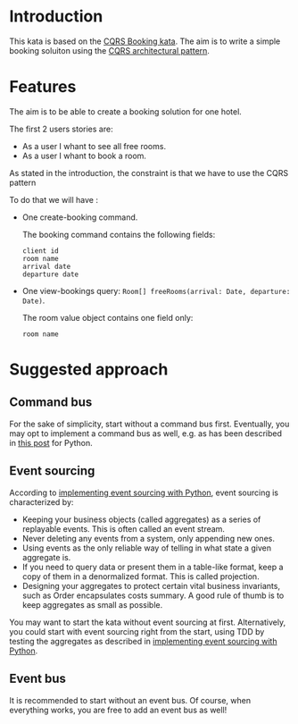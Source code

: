 # Introduction

This kata is based on the [CQRS Booking kata](https://codingdojo.org/kata/CQRS_Booking/).
The aim is to write a simple booking soluiton using 
the [CQRS architectural pattern](https://martinfowler.com/bliki/CQRS.html).

# Features

The aim is to be able to create a booking solution for one hotel.

The first 2 users stories are:

- As a user I whant to see all free rooms.
- As a user I whant to book a room.

As stated in the introduction, the constraint is that we have to use the CQRS pattern

To do that we will have :

- One create-booking command.
  
  The booking command contains the following fields:
  ``` 
  client id
  room name
  arrival date
  departure date
  ```

- One view-bookings query: 
  `Room[] freeRooms(arrival: Date, departure: Date)`. 

  The room value object contains one field only:
  ```
  room name
  ```

# Suggested approach

## Command bus

For the sake of simplicity, start without a command bus first.
Eventually, you may opt to implement a command bus as well, e.g. as has been 
described in [this post](https://breadcrumbscollector.tech/how-to-implement-and-use-command-bus-in-python-with-injector/) for Python.

## Event sourcing

According to [implementing event sourcing with Python](https://breadcrumbscollector.tech/implementing-event-sourcing-in-python-part-1-aggregates/), event sourcing is characterized by:

- Keeping your business objects (called aggregates) as a series
  of replayable events. This is often called an event stream.
- Never deleting any events from a system, only appending new ones.
- Using events as the only reliable way of telling in what state a given
  aggregate is.
- If you need to query data or present them in a table-like format,
  keep a copy of them in a denormalized format. This is called projection.
- Designing your aggregates to protect certain vital business invariants,
  such as Order encapsulates costs summary. A good rule of thumb is to
  keep aggregates as small as possible.

You may want to start the kata without event sourcing at first.
Alternatively, you could start with event sourcing right from the start,
using TDD by testing the aggregates as described in [implementing event sourcing with Python](https://breadcrumbscollector.tech/implementing-event-sourcing-in-python-part-1-aggregates/).

## Event bus

It is recommended to start without an event bus. Of course, when everything
works, you are free to add an event bus as well! 

  